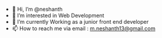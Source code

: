 - 👋 Hi, I’m @neshanth
- 👀 I’m interested in Web Development 
- 🌱 I’m currently Working as a junior front end developer
- 📫 How to reach me via email : m.neshanth13@gmail.com

